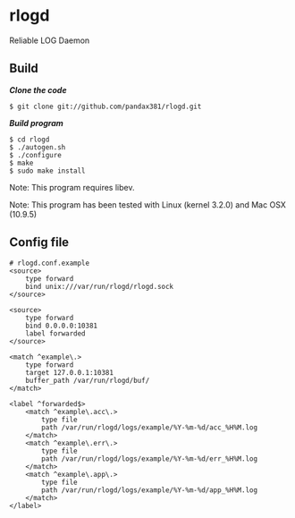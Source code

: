 # rlogd
Reliable LOG Daemon

## Build
***Clone the code***

    $ git clone git://github.com/pandax381/rlogd.git

***Build program***

    $ cd rlogd
    $ ./autogen.sh
    $ ./configure
    $ make
    $ sudo make install

Note: This program requires libev.

Note: This program has been tested with Linux (kernel 3.2.0) and Mac OSX (10.9.5)

## Config file
    # rlogd.conf.example
    <source>
        type forward
        bind unix:///var/run/rlogd/rlogd.sock
    </source>

    <source>
        type forward
        bind 0.0.0.0:10381
        label forwarded
    </source>

    <match ^example\.>
        type forward
        target 127.0.0.1:10381
        buffer_path /var/run/rlogd/buf/
    </match>

    <label ^forwarded$>
        <match ^example\.acc\.>
            type file
            path /var/run/rlogd/logs/example/%Y-%m-%d/acc_%H%M.log
        </match>
        <match ^example\.err\.>
            type file
            path /var/run/rlogd/logs/example/%Y-%m-%d/err_%H%M.log
        </match>
        <match ^example\.app\.>
            type file
            path /var/run/rlogd/logs/example/%Y-%m-%d/app_%H%M.log
        </match>
    </label>
